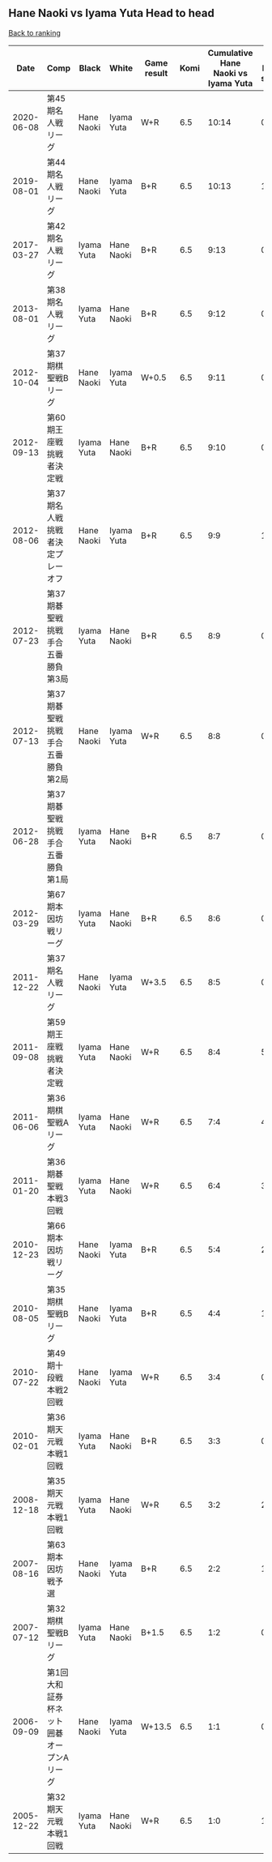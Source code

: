 ## Hane Naoki vs Iyama Yuta Head to head

[Back to ranking](../../index.md)




| **Date** | **Comp** | **Black** | **White** | **Game result** | **Komi** | **Cumulative Hane Naoki vs Iyama Yuta** | **Hane Naoki streak** | **Iyama Yuta streak** | 
| --- | --- | --- | --- | --- | --- | --- | --- | --- |
| 2020-06-08 | 第45期名人戦リーグ | Hane Naoki | Iyama Yuta | W+R | 6.5 | 10:14 | 0 | 1 | 
| 2019-08-01 | 第44期名人戦リーグ | Hane Naoki | Iyama Yuta | B+R | 6.5 | 10:13 | 1 | 0 | 
| 2017-03-27 | 第42期名人戦リーグ | Iyama Yuta | Hane Naoki | B+R | 6.5 | 9:13 | 0 | 4 | 
| 2013-08-01 | 第38期名人戦リーグ | Iyama Yuta | Hane Naoki | B+R | 6.5 | 9:12 | 0 | 3 | 
| 2012-10-04 | 第37期棋聖戦Bリーグ | Hane Naoki | Iyama Yuta | W+0.5 | 6.5 | 9:11 | 0 | 2 | 
| 2012-09-13 | 第60期王座戦挑戦者決定戦 | Iyama Yuta | Hane Naoki | B+R | 6.5 | 9:10 | 0 | 1 | 
| 2012-08-06 | 第37期名人戦挑戦者決定プレーオフ | Hane Naoki | Iyama Yuta | B+R | 6.5 | 9:9 | 1 | 0 | 
| 2012-07-23 | 第37期碁聖戦挑戦手合五番勝負第3局 | Iyama Yuta | Hane Naoki | B+R | 6.5 | 8:9 | 0 | 5 | 
| 2012-07-13 | 第37期碁聖戦挑戦手合五番勝負第2局 | Hane Naoki | Iyama Yuta | W+R | 6.5 | 8:8 | 0 | 4 | 
| 2012-06-28 | 第37期碁聖戦挑戦手合五番勝負第1局 | Iyama Yuta | Hane Naoki | B+R | 6.5 | 8:7 | 0 | 3 | 
| 2012-03-29 | 第67期本因坊戦リーグ | Iyama Yuta | Hane Naoki | B+R | 6.5 | 8:6 | 0 | 2 | 
| 2011-12-22 | 第37期名人戦リーグ | Hane Naoki | Iyama Yuta | W+3.5 | 6.5 | 8:5 | 0 | 1 | 
| 2011-09-08 | 第59期王座戦挑戦者決定戦 | Iyama Yuta | Hane Naoki | W+R | 6.5 | 8:4 | 5 | 0 | 
| 2011-06-06 | 第36期棋聖戦Aリーグ | Iyama Yuta | Hane Naoki | W+R | 6.5 | 7:4 | 4 | 0 | 
| 2011-01-20 | 第36期碁聖戦本戦3回戦 | Iyama Yuta | Hane Naoki | W+R | 6.5 | 6:4 | 3 | 0 | 
| 2010-12-23 | 第66期本因坊戦リーグ | Hane Naoki | Iyama Yuta | B+R | 6.5 | 5:4 | 2 | 0 | 
| 2010-08-05 | 第35期棋聖戦Bリーグ | Hane Naoki | Iyama Yuta | B+R | 6.5 | 4:4 | 1 | 0 | 
| 2010-07-22 | 第49期十段戦本戦2回戦 | Hane Naoki | Iyama Yuta | W+R | 6.5 | 3:4 | 0 | 2 | 
| 2010-02-01 | 第36期天元戦本戦1回戦 | Iyama Yuta | Hane Naoki | B+R | 6.5 | 3:3 | 0 | 1 | 
| 2008-12-18 | 第35期天元戦本戦1回戦 | Iyama Yuta | Hane Naoki | W+R | 6.5 | 3:2 | 2 | 0 | 
| 2007-08-16 | 第63期本因坊戦予選 | Hane Naoki | Iyama Yuta | B+R | 6.5 | 2:2 | 1 | 0 | 
| 2007-07-12 | 第32期棋聖戦Bリーグ | Iyama Yuta | Hane Naoki | B+1.5 | 6.5 | 1:2 | 0 | 2 | 
| 2006-09-09 | 第1回大和証券杯ネット囲碁オープンAリーグ | Hane Naoki | Iyama Yuta | W+13.5 | 6.5 | 1:1 | 0 | 1 | 
| 2005-12-22 | 第32期天元戦本戦1回戦 | Iyama Yuta | Hane Naoki | W+R | 6.5 | 1:0 | 1 | 0 |





